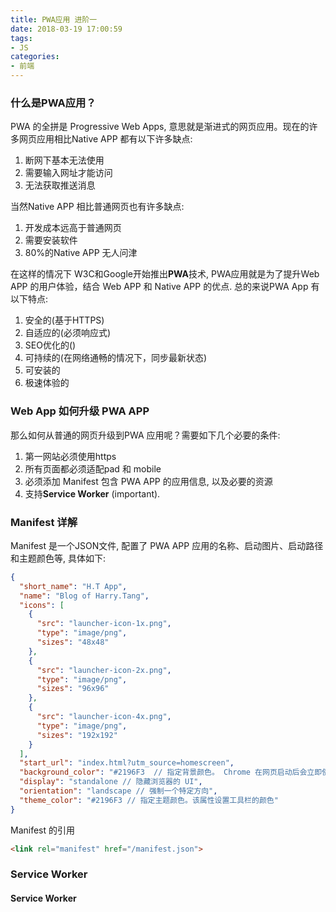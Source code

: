 ```yaml
---
title: PWA应用 进阶一
date: 2018-03-19 17:00:59
tags:
- JS
categories:
- 前端
---
```



### 什么是PWA应用？

PWA 的全拼是 Progressive Web Apps, 意思就是渐进式的网页应用。现在的许多网页应用相比Native APP 都有以下许多缺点:

1. 断网下基本无法使用
2. 需要输入网址才能访问
3. 无法获取推送消息

当然Native APP 相比普通网页也有许多缺点:

1. 开发成本远高于普通网页
2. 需要安装软件
3. 80%的Native APP 无人问津

在这样的情况下 W3C和Google开始推出**PWA**技术, PWA应用就是为了提升Web APP 的用户体验，结合 Web APP 和 Native APP 的优点. 
总的来说PWA App 有以下特点:

1. 安全的(基于HTTPS)
2. 自适应的(必须响应式)
3. SEO优化的()
4. 可持续的(在网络通畅的情况下，同步最新状态)
5. 可安装的
6. 极速体验的


### Web App 如何升级 PWA APP

那么如何从普通的网页升级到PWA 应用呢？需要如下几个必要的条件:

1. 第一网站必须使用https
2. 所有页面都必须适配pad 和 mobile
3. 必须添加 Manifest 包含 PWA APP 的应用信息, 以及必要的资源
4. 支持**Service Worker** (important).


### Manifest 详解

Manifest 是一个JSON文件, 配置了 PWA APP 应用的名称、启动图片、启动路径和主题颜色等, 具体如下:

```json
{
  "short_name": "H.T App",
  "name": "Blog of Harry.Tang",
  "icons": [
    {
      "src": "launcher-icon-1x.png",
      "type": "image/png",
      "sizes": "48x48"
    },
    {
      "src": "launcher-icon-2x.png",
      "type": "image/png",
      "sizes": "96x96"
    },
    {
      "src": "launcher-icon-4x.png",
      "type": "image/png",
      "sizes": "192x192"
    }
  ],
  "start_url": "index.html?utm_source=homescreen",
  "background_color": "#2196F3  // 指定背景颜色。 Chrome 在网页启动后会立即使用此颜色",
  "display": "standalone // 隐藏浏览器的 UI",
  "orientation": "landscape // 强制一个特定方向",
  "theme_color": "#2196F3 // 指定主题颜色。该属性设置工具栏的颜色"
}
```

Manifest 的引用

```html
<link rel="manifest" href="/manifest.json">
```



### Service Worker

#### Service Worker